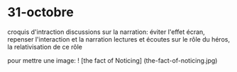 # 31-octobre

croquis d'intraction
discussions sur la narration: éviter l'effet écran, repenser l'interaction et la narration
lectures et écoutes sur le rôle du héros, la relativisation de ce rôle

pour mettre une image: 
! [the fact of Noticing] (the-fact-of-noticing.jpg)